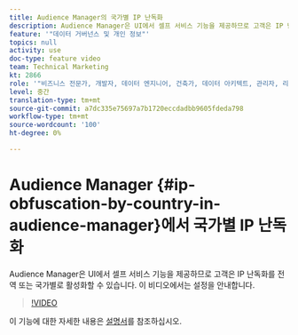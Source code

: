 ```yaml
---
title: Audience Manager의 국가별 IP 난독화
description: Audience Manager은 UI에서 셀프 서비스 기능을 제공하므로 고객은 IP 난독화를 전역 또는 국가별로 활성화할 수 있습니다. 이 비디오에서는 설정을 안내합니다.
feature: '"데이터 거버넌스 및 개인 정보"'
topics: null
activity: use
doc-type: feature video
team: Technical Marketing
kt: 2866
role: '"비즈니스 전문가, 개발자, 데이터 엔지니어, 건축가, 데이터 아키텍트, 관리자, 리더"'
level: 중간
translation-type: tm+mt
source-git-commit: a7dc335e75697a7b1720eccdadbb9605fdeda798
workflow-type: tm+mt
source-wordcount: '100'
ht-degree: 0%

---
```



# Audience Manager {#ip-obfuscation-by-country-in-audience-manager}에서 국가별 IP 난독화

Audience Manager은 UI에서 셀프 서비스 기능을 제공하므로 고객은 IP 난독화를 전역 또는 국가별로 활성화할 수 있습니다. 이 비디오에서는 설정을 안내합니다.

>[!VIDEO](https://video.tv.adobe.com/v/27218/?quality=9)

이 기능에 대한 자세한 내용은 [설명서](https://experiencecloud.adobe.com/resources/help/en_US/aam/ip-obfuscation.html)를 참조하십시오.
